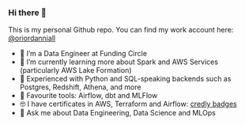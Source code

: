 ### Hi there 👋

This is my personal Github repo. You can find my work account here: [@oriordanniall](https://github.com/oriordanniall)

- 🔭 I’m a Data Engineer at Funding Circle
- 🌱 I’m currently learning more about Spark and AWS Services (particularly AWS Lake Formation)
- 🐍 Experienced with Python and SQL-speaking backends such as Postgres, Redshift, Athena, and more
- 🧰 Favourite tools: Airflow, dbt and MLFlow
- 🤓 I have certificates in AWS, Terraform and Airflow: [credly badges](https://www.credly.com/users/niall-o-riordan.f9fbfd6b/badges)
- 💬 Ask me about Data Engineering, Data Science and MLOps

